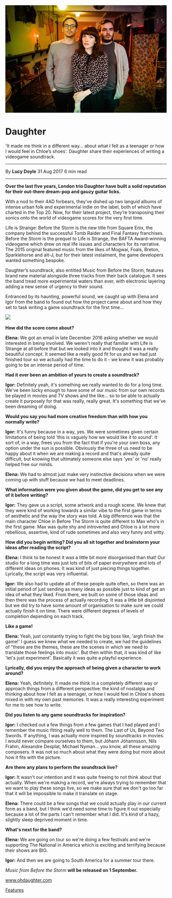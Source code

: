 <img src="/Images/Sonny Malhotra/Daughter-1-CreditSonnyMalhotra.jpg">

# Daughter

'It made me think in a different way… about what I felt as a teenager or how I would feel in Chloe’s shoes'. Daughter share their experiences of writing a videogame soundtrack. 

---

By **Lucy Doyle**	31 Aug 2017	6 min read

---

**Over the last five years, London trio Daughter have built a solid reputation for their out-there dream-pop and gauzy guitar licks.**

With a nod to their 4AD forbears, they’ve dished up two languid albums of intense urban folk and experimental indie on the label, both of which have charted in the Top 20. Now, for their latest project, they’re transposing their sonics onto the world of videogame scores for the very first time.

Life is Strange: Before the Storm is the new title from Square Enix, the company behind the successful Tomb Raider and Final Fantasy franchises. Before the Storm is the prequel to Life is Strange, the BAFTA Award-winning videogame which drew on real life issues and characters for its narrative. The 2015 original featured music from the likes of Mogwai, Foals, Breton, Sparklehorse and alt-J, but for their latest instalment, the game developers wanted something bespoke.

Daughter’s soundtrack, also entitled Music from Before the Storm, features brand new material alongside three tracks from their back catalogue. It sees the band tread more experimental waters than ever, with electronic layering adding a new sense of urgency to their sound.

Entranced by its haunting, powerful sound, we caught up with Elena and Igor from the band to found out how the project came about and how they set to task writing a game soundtrack for the first time...

[<img src="https://i.ytimg.com/vi/-XIRj_Iq3cw/maxresdefault.jpg">](https://www.youtube.com/watch?v=-XIRj_Iq3cw)


**How did the score come about?**

**Elena:** We got an email in late December 2016 asking whether we would interested in being involved. We weren't really that familiar with Life is Strange at all before that but we looked into it and thought it was a really beautiful concept. It seemed like a really good fit for us and we had just finished tour so we actually had the time to do it - we knew it was probably going to be an intense period of time.

**Had it ever been an ambition of yours to create a soundtrack?**

**Igor:** Definitely yeah, it's something we really wanted to do for a long time. We've been lucky enough to have some of our music from our own records be played in movies and TV shows and the like... so to be able to actually create it purposely for that was really, really great. It's something that we've been dreaming of doing.

**Would you say you had more creative freedom than with how you normally write?**

**Igor:** It's funny because in a way, yes. We were sometimes given certain limitations of being told 'this is vaguely how we would like it to sound'. It sort of, in a way, frees you from the fact that if you're your own boss, any option under the sun is possible. Obviously the three of us need to be happy about it when we are making a record and that's already quite difficult, but knowing that ultimately someone else says 'yes' or 'no' really helped free our minds.

**Elena:** We had to almost just make very instinctive decisions when we were coming up with stuff because we had to meet deadlines.

**What information were you given about the game, did you get to see any of it before writing?**

**Igor:** They gave us a script, some artwork and a rough scene. We knew that they were kind of working towards a similar vibe to the first game in terms of aesthetic and the way the story was told. A big difference was that the main character Chloe in Before The Storm is quite different to Max who's in the first game. Max was quite shy and introverted and Chloe is a lot more rebellious, assertive, kind of rude sometimes and also very funny and witty.

**How did you begin writing? Did you all sit together and brainstorm your ideas after reading the script?**

**Elena:** I think to be honest it was a little bit more disorganised than that! Our studio for a long time was just lots of bits of paper everywhere and lots of different ideas on phones. It was kind of just piecing things together. Lyrically, the script was very influential.

**Igor:** We also had to update all of these people quite often, so there was an initial period of just sending as many ideas as possible just to kind of get an idea of what they liked. From there, we built on some of those ideas and then there was the process of actually recording. It was a little bit disjointed but we did try to have some amount of organisation to make sure we could actually finish it on time. There were different degrees of levels of completion depending on each track.

**Like a game!**

**Elena:** Yeah, just constantly trying to fight the big boss like, 'argh finish the game!' I guess we knew what we needed to create, we had the guidelines of "these are the themes, these are the scenes in which we need to translate those feelings into music'. But then within that, it was kind of like 'let's just experiment'. Basically it was quite a playful experience.

**Lyrically, did you enjoy the approach of being given a character to work around?**

**Elena:** Yeah, definitely. It made me think in a completely different way or approach things from a different perspective: the kind of nostalgia and thinking about how I felt as a teenager, or how I would feel in Chloe's shoes mixed in with my own past memories.  It was a really interesting experiment for me to see how to write.

**Did you listen to any game soundtracks for inspiration?**

**Igor:** I checked out a few things from a few games that I had played and I remember the music fitting really well to them. The Last of Us, Beyond Two Swords. If anything, I was actually more inspired by soundtracks in movies. I would never compare ourselves to them, but Jóhann Jóhannsson, Nils Frahm, Alexandre Desplat, Michael Nyman... you know, all these amazing composers. It was not so much about what they were doing but more about how it fits with the picture.

**Are there any plans to perform the soundtrack live?**

**Igor:** It wasn't our intention and it was quite freeing to not think about that actually. When we're making a record, we're always trying to remember that we want to play these songs live, so we make sure that we don't go too far that it will be impossible to make it translate on stage.

**Elena:** There could be a few songs that we could actually play in our current form as a band, but I think we'd need some time to figure it out especially because a lot of the parts I can't remember what I did. It's kind of a hazy, slightly sleep deprived moment in time.

**What's next for the band?**

**Elena:** We are going on tour so we're doing a few festivals and we're supporting The National in America which is exciting and terrifying because their shows are BIG.

**Igor:** And then we are going to South America for a summer tour there.

*Music from Before the Storm* **will be released on 1 September.**

www.ohdaughter.com

[Features](https://www.prsformusic.com/m-magazine/features)

